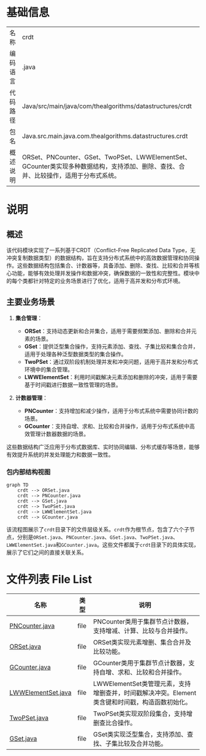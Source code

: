 # 基础信息

|      |      |
|------|------|
| 名称 | crdt |
| 编码语言 | .java |
| 代码路径 | Java/src/main/java/com/thealgorithms/datastructures/crdt |
| 包名 | Java.src.main.java.com.thealgorithms.datastructures.crdt |
| 概述说明 | ORSet、PNCounter、GSet、TwoPSet、LWWElementSet、GCounter类实现多种数据结构，支持添加、删除、查找、合并、比较操作，适用于分布式系统。 |

# 说明

## 概述
该代码模块实现了一系列基于CRDT（Conflict-Free Replicated Data Type，无冲突复制数据类型）的数据结构，旨在支持分布式系统中的高效数据管理和协同操作。这些数据结构包括集合、计数器等，具备添加、删除、查找、比较和合并等核心功能，能够有效处理并发操作和数据冲突，确保数据的一致性和完整性。模块中的每个类都针对特定的业务场景进行了优化，适用于高并发和分布式环境。

## 主要业务场景
1. **集合管理**：
   - **ORSet**：支持动态更新和合并集合，适用于需要频繁添加、删除和合并元素的场景。
   - **GSet**：提供泛型集合操作，支持元素添加、查找、子集比较和集合合并，适用于处理各种泛型数据类型的集合操作。
   - **TwoPSet**：通过双阶段机制处理并发和冲突问题，适用于高并发和分布式环境中的集合管理。
   - **LWWElementSet**：利用时间戳解决元素添加和删除的冲突，适用于需要基于时间戳进行数据一致性管理的场景。

2. **计数器管理**：
   - **PNCounter**：支持增加和减少操作，适用于分布式系统中需要协同计数的场景。
   - **GCounter**：支持自增、求和、比较和合并操作，适用于分布式系统中高效管理计数器数据的场景。

这些数据结构广泛应用于分布式数据库、实时协同编辑、分布式缓存等场景，能够有效提升系统的并发处理能力和数据一致性。


### 包内部结构视图

```mermaid
graph TD
    crdt --> ORSet.java
    crdt --> PNCounter.java
    crdt --> GSet.java
    crdt --> TwoPSet.java
    crdt --> LWWElementSet.java
    crdt --> GCounter.java
```

该流程图展示了`crdt`目录下的文件层级关系。`crdt`作为根节点，包含了六个子节点，分别是`ORSet.java`、`PNCounter.java`、`GSet.java`、`TwoPSet.java`、`LWWElementSet.java`和`GCounter.java`。这些文件都属于`crdt`目录下的具体实现，展示了它们之间的直接关联关系。

# 文件列表 File List

| 名称   | 类型  | 说明 |
|-------|------|-------------|
| [PNCounter.java](PNCounter.md) | file | PNCounter类用于集群节点计数器，支持增减、计算、比较与合并操作。 |
| [ORSet.java](ORSet.md) | file | ORSet类实现元素增删、集合合并及比较功能。 |
| [GCounter.java](GCounter.md) | file | GCounter类用于集群节点计数器，支持自增、求和、比较和合并操作。 |
| [LWWElementSet.java](LWWElementSet.md) | file | LWWElementSet类管理元素，支持增删查并，时间戳解决冲突。Element类含键和时间戳，构造函数初始化。 |
| [TwoPSet.java](TwoPSet.md) | file | TwoPSet类实现双阶段集合，支持增删查比合操作。 |
| [GSet.java](GSet.md) | file | GSet类实现泛型集合，支持添加、查找、子集比较及合并功能。 |


